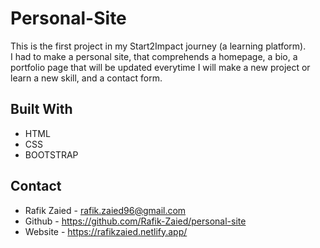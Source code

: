 # Personal-Site

This is the first project in my Start2Impact journey (a learning platform).<br>
I had to make a personal site, that comprehends a homepage, a bio, a portfolio page that will be updated everytime I will make a new project or learn a new skill, 
and a contact form.



## Built With

* HTML
* CSS
* BOOTSTRAP

## Contact 

* Rafik Zaied - rafik.zaied96@gmail.com
* Github - https://github.com/Rafik-Zaied/personal-site
* Website - https://rafikzaied.netlify.app/





